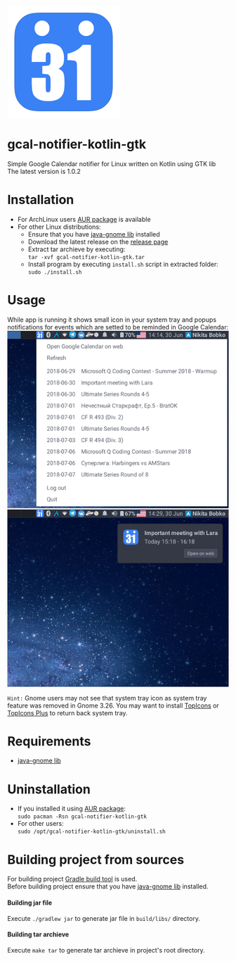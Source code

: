 ![icon](https://raw.githubusercontent.com/nikitabobko/gcal-notifier-kotlin-gtk/master/src/main/resources/icon.png)

# gcal-notifier-kotlin-gtk
Simple Google Calendar notifier for Linux written on Kotlin using GTK lib  
The latest version is 1.0.2

# Installation
* For ArchLinux users [AUR package](https://aur.archlinux.org/packages/gcal-notifier-kotlin-gtk/) is available
* For other Linux distributions:
  * Ensure that you have [java-gnome lib](http://java-gnome.sourceforge.net/) installed
  * Download the latest release on the [release page](https://github.com/nikitabobko/gcal-notifier-kotlin-gtk/releases)
  * Extract tar archieve by executing:  
  `tar -xvf gcal-notifier-kotlin-gtk.tar`
  * Install program by executing `install.sh` script in extracted folder:  
  `sudo ./install.sh`

# Usage
While app is running it shows small icon in your system tray and popups notifications for events which are setted to be reminded in Google Calendar:  
![popup.png](https://raw.githubusercontent.com/nikitabobko/gcal-notifier-kotlin-gtk/master/.screenshots/popup.png)![notif.png](https://raw.githubusercontent.com/nikitabobko/gcal-notifier-kotlin-gtk/master/.screenshots/notif.png)

`Hint:` Gnome users may not see that system tray icon as system tray feature was removed in Gnome 3.26. You may want to install
[TopIcons](https://extensions.gnome.org/extension/495/topicons/) or [TopIcons Plus](https://extensions.gnome.org/extension/1031/topicons/)
to return back system tray.

# Requirements
* [java-gnome lib](http://java-gnome.sourceforge.net/)

# Uninstallation
* If you installed it using [AUR package](https://aur.archlinux.org/packages/gcal-notifier-kotlin-gtk/):  
`sudo pacman -Rsn gcal-notifier-kotlin-gtk`
* For other users:  
`sudo /opt/gcal-notifier-kotlin-gtk/uninstall.sh`

# Building project from sources
For building project [Gradle build tool](https://gradle.org/) is used.  
Before building project ensure that you have [java-gnome lib](http://java-gnome.sourceforge.net/) installed.
#### Building jar file
Execute `./gradlew jar` to generate jar file in `build/libs/` directory.
#### Building tar archieve
Execute `make tar` to generate tar archieve in project's root directory.
